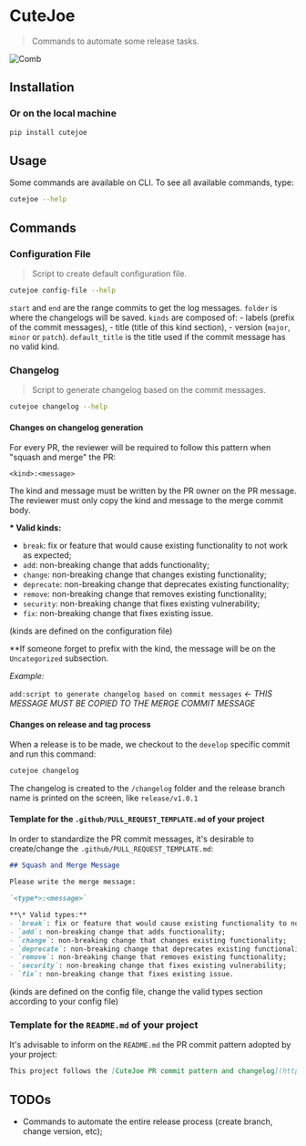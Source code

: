 # CuteJoe
> Commands to automate some release tasks.

![Comb](./comb.svg)

## Installation

### Or on the local machine
```sh
pip install cutejoe
```

## Usage

Some commands are available on CLI. To see all available commands, type:

```sh
cutejoe --help
```

## Commands

### Configuration File
> Script to create default configuration file.

```sh
cutejoe config-file --help
```

`start` and `end` are the range commits to get the log messages.
`folder` is where the changelogs will be saved.
`kinds` are composed of:
    - labels (prefix of the commit messages),
    - title (title of this kind section),
    - version (`major`, `minor` or `patch`).
`default_title` is the title used if the commit message has no valid kind.

### Changelog
> Script to generate changelog based on the commit messages.

```sh
cutejoe changelog --help
```

#### Changes on changelog generation

For every PR, the reviewer will be required to follow this pattern when "squash and merge" the PR:

`<kind>:<message>`

The kind and message must be written by the PR owner on the PR message. The reviewer must only copy the kind and message to the merge commit body.


**\* Valid kinds:**
- `break`: fix or feature that would cause existing functionality to not work as expected;
- `add`: non-breaking change that adds functionality;
- `change`: non-breaking change that changes existing functionality;
- `deprecate`: non-breaking change that deprecates existing functionality;
- `remove`: non-breaking change that removes existing functionality;
- `security`: non-breaking change that fixes existing vulnerability;
- `fix`: non-breaking change that fixes existing issue.

(kinds are defined on the configuration file)

\*\*If someone forget to prefix with the kind, the message will be on the `Uncategorized` subsection.


_Example:_

`add:script to generate changelog based on commit messages`  *<- THIS MESSAGE MUST BE COPIED TO THE MERGE COMMIT MESSAGE*


#### Changes on release and tag process

When a release is to be made, we checkout to the `develop` specific commit and run this command:

```sh
cutejoe changelog
```

The changelog is created to the `/changelog` folder and the release branch name is printed on the screen, like `release/v1.0.1`

#### Template for the `.github/PULL_REQUEST_TEMPLATE.md` of your project

In order to standardize the PR commit messages, it's desirable to create/change the `.github/PULL_REQUEST_TEMPLATE.md`:

```markdown
## Squash and Merge Message

Please write the merge message:

`<type*>:<message>`

**\* Valid types:**
- `break`: fix or feature that would cause existing functionality to not work as expected;
- `add`: non-breaking change that adds functionality;
- `change`: non-breaking change that changes existing functionality;
- `deprecate`: non-breaking change that deprecates existing functionality;
- `remove`: non-breaking change that removes existing functionality;
- `security`: non-breaking change that fixes existing vulnerability;
- `fix`: non-breaking change that fixes existing issue.
```
(kinds are defined on the config file, change the valid types section according to your config file)

### Template for the `README.md` of your project

It's advisable to inform on the `README.md` the PR commit pattern adopted by your project:

```markdown
This project follows the [CuteJoe PR commit pattern and changelog](https://github.com/MatheusBrochi/CuteJoe).
```

## TODOs

- Commands to automate the entire release process (create branch, change version, etc);
